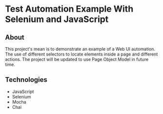 # Test Automation Example With Selenium and JavaScript

## About 

This project's mean is to demonstrate an example of a Web UI automation.
The use of different selectors to locate elements inside a page and different actions.
The project will be updated to use Page Object Model in future time.

## Technologies 

* JavaScript
* Selenium
* Mocha
* Chai
